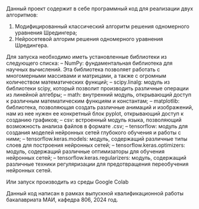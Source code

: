 Данный проект содержит в себе программный код для реализации двух алгоритмов:
1. Модифицированный классический алгоритм решения одномерного уравнения Шредингера;
2. Нейросетевой алгорим решения одномерного уравнения Шредингера.

Для запуска необходимо иметь установленные библиотеки из следующего списка:
 – NumPy: фундаментальная библиотека для научных вычислений. Эта библиотека позволяет работать с многомерными массивами и матрицами, а также с огромным количеством математических функций;
– scipy.linalg: модуль из библиотеки scipy, который позволит производить различные операции из линейной алгебры;
– math: внутренний модуль, открывающий доступ к различным математическим функциям и константам;
– matplotlib: библиотека, позволяющая создать различные анимаций и изображений, нам из нее нужен ее конкретный блок pyplot, открывающий доступ к созданию графиков;
– csv: встроенный модуль языка, позволяющий возможность анализа файлов в формате .csv;
– tensorflow: модуль для создания моделей нейронных сетей глубокого обучения и работы с ними;
– tensorflow.keras.models: модуль, содержащий различные типы слоев для построения нейронных сетей;
– tensorflow.keras.optimizers: модуль, содержащий различные оптимизаторы для обучения нейронных сетей;
– tensorflow.keras.regularizers: модуль, содержащий различные техники регуляризации для предотвращения переобучения нейронных сетей.

Или запуск производить из среды Google Colab

Данный код написан в рамках выпускной квалификационной работы бакалавриата МАИ, кафедра 806, 2024 год.

